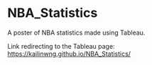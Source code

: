 # NBA_Statistics
A poster of NBA statistics made using Tableau.

Link redirecting to the Tableau page: https://kailinwng.github.io/NBA_Statistics/

